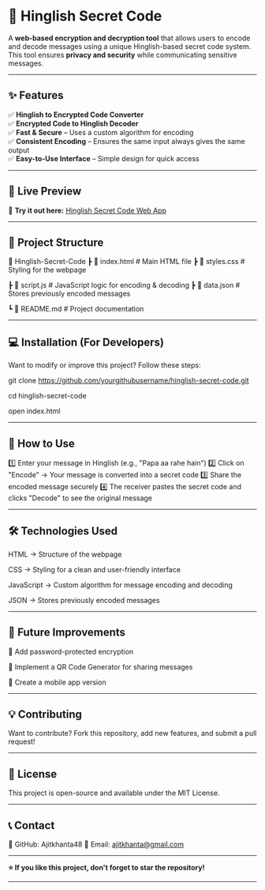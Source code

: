 # 🔐 Hinglish Secret Code

A **web-based encryption and decryption tool** that allows users to encode and decode messages using a unique Hinglish-based secret code system. This tool ensures **privacy and security** while communicating sensitive messages.

---

## **✨ Features**
✅ **Hinglish to Encrypted Code Converter**  
✅ **Encrypted Code to Hinglish Decoder**  
✅ **Fast & Secure** – Uses a custom algorithm for encoding  
✅ **Consistent Encoding** – Ensures the same input always gives the same output  
✅ **Easy-to-Use Interface** – Simple design for quick access  

---

## **📌 Live Preview**
🚀 **Try it out here:** [Hinglish Secret Code Web App](https://yourgithubusername.github.io/hinglish-secret-code/)  

---

## **📁 Project Structure**

📂 Hinglish-Secret-Code ┣ 📜 index.html        # Main HTML file ┣ 📜 styles.css        # Styling for the webpage 

┣ 📜 script.js         # JavaScript logic for encoding & decoding ┣ 📜 data.json         # Stores previously encoded messages 

┗ 📜 README.md         # Project documentation

---

## **💻 Installation (For Developers)**
Want to modify or improve this project? Follow these steps:


git clone https://github.com/yourgithubusername/hinglish-secret-code.git

cd hinglish-secret-code

open index.html


---

## **📖 How to Use**

1️⃣ Enter your message in Hinglish (e.g., "Papa aa rahe hain")
2️⃣ Click on "Encode" → Your message is converted into a secret code
3️⃣ Share the encoded message securely
4️⃣ The receiver pastes the secret code and clicks "Decode" to see the original message


---

## **🛠️ Technologies Used**

HTML → Structure of the webpage

CSS → Styling for a clean and user-friendly interface

JavaScript → Custom algorithm for message encoding and decoding

JSON → Stores previously encoded messages



---

## **🚀 Future Improvements**

🔹 Add password-protected encryption

🔹 Implement a QR Code Generator for sharing messages

🔹 Create a mobile app version



---

## **💡 Contributing**

Want to contribute? Fork this repository, add new features, and submit a pull request!


---

## **📄 License**

This project is open-source and available under the MIT License.


---

## **📞 Contact**

🔗 GitHub: Ajitkhanta48
📧 Email: ajitkhanta@gmail.com


---

**⭐ If you like this project, don't forget to star the repository!**

---
